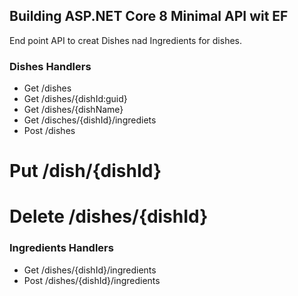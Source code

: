 ## Building ASP.NET Core 8 Minimal API wit EF
End point API to creat Dishes nad Ingredients for dishes. 

### Dishes Handlers
* Get /dishes
* Get /dishes/{dishId:guid}
* Get /dishes/{dishName}
* Get /disches/{dishId}/ingrediets
* Post /dishes
# Put /dish/{dishId}
# Delete /dishes/{dishId}

### Ingredients Handlers
* Get /dishes/{dishId}/ingredients
* Post /dishes/{dishId}/ingredients

